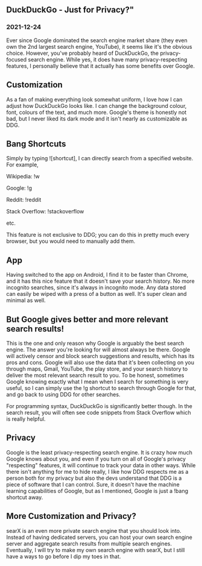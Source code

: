 <!---
title:DuckDuckGo - Just for Privacy?
date:Fri, 24 Dec 2021 21:00:00 EDT
description:Ever since Google dominated the search engine market share (they even own the 2nd largest search engine, YouTube), it seems like it's the obvious choice. However
--->

## DuckDuckGo - Just for Privacy?"

### 2021-12-24

Ever since Google dominated the search engine market share (they even own the 2nd largest search engine, YouTube), it seems like it's the obvious choice. However, you've probably heard of DuckDuckGo, the privacy-focused search engine. While yes, it does have many privacy-respecting features, I personally believe that it actually has some benefits over Google.

## Customization

As a fan of making everything look somewhat uniform, I love how I can adjust how DuckDuckGo looks like. I can change the background colour, font, colours of the text, and much more. Google's theme is honestly not bad, but I never liked its dark mode and it isn't nearly as customizable as DDG.

## Bang Shortcuts

Simply by typing ![shortcut], I can directly search from a specified website. For example,

Wikipedia: !w

Google: !g

Reddit: !reddit

Stack Overflow: !stackoverflow

etc.

This feature is not exclusive to DDG; you can do this in pretty much every browser, but you would need to manually add them.

## App

Having switched to the app on Android, I find it to be faster than Chrome, and it has this nice feature that it doesn't save your search history. No more incognito searches, since it's always in incognito mode. Any data stored can easily be wiped with a press of a button as well. It's super clean and minimal as well.

## But Google gives better and more relevant search results!

This is the one and only reason why Google is arguably the best search engine. The answer you're looking for will almost always be there. Google will actively censor and block search suggestions and results, which has its pros and cons. Google will also use the data that it's been collecting on you through maps, Gmail, YouTube, the play store, and your search history to deliver the most relevant search result to you. To be honest, sometimes Google knowing exactly what I mean when I search for something is very useful, so I can simply use the !g shortcut to search through Google for that, and go back to using DDG for other searches.

For programming syntax, DuckDuckGo is significantly better though. In the search result, you will often see code snippets from Stack Overflow which is really helpful.

## Privacy

Google is the least privacy-respecting search engine. It is crazy how much Google knows about you, and even if you turn on all of Google's privacy "respecting" features, it will continue to track your data in other ways. While there isn't anything for me to hide really, I like how DDG respects me as a person both for my privacy but also the devs understand that DDG is a piece of software that I can control. Sure, it doesn't have the machine learning capabilities of Google, but as I mentioned, Google is just a !bang shortcut away.

## More Customization and Privacy?

searX is an even more private search engine that you should look into. Instead of having dedicated servers, you can host your own search engine server and aggregate search results from multiple search engines. Eventually, I will try to make my own search engine with searX, but I still have a ways to go before I dip my toes in that.

